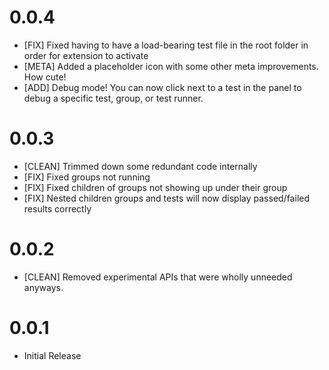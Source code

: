 # 0.0.4
- [FIX] Fixed having to have a load-bearing test file in the root folder in order for extension to activate
- [META] Added a placeholder icon with some other meta improvements. How cute!
- [ADD] Debug mode! You can now click next to a test in the panel to debug a specific test, group, or test runner.

# 0.0.3
- [CLEAN] Trimmed down some redundant code internally
- [FIX] Fixed groups not running
- [FIX] Fixed children of groups not showing up under their group
- [FIX] Nested children groups and tests will now display passed/failed results correctly

# 0.0.2
- [CLEAN] Removed experimental APIs that were wholly unneeded anyways.

# 0.0.1
- Initial Release